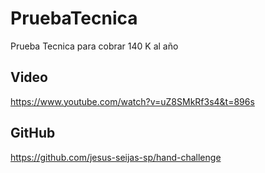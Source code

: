 # PruebaTecnica
Prueba Tecnica para cobrar 140 K al año

## Video
https://www.youtube.com/watch?v=uZ8SMkRf3s4&t=896s

## GitHub
https://github.com/jesus-seijas-sp/hand-challenge
